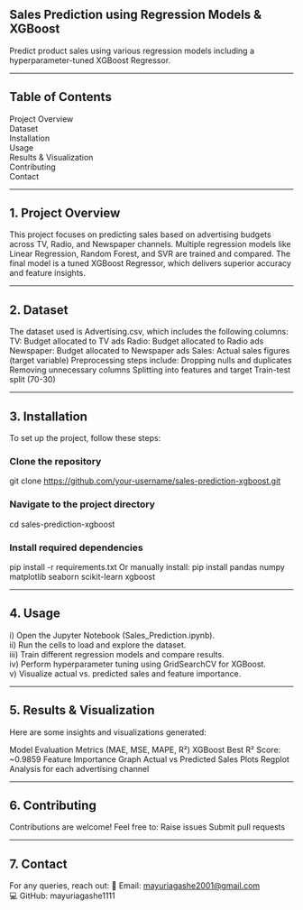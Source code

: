 ## Sales Prediction using Regression Models & XGBoost
Predict product sales using various regression models including a hyperparameter-tuned XGBoost Regressor.

---

## Table of Contents
Project Overview <br>
Dataset <br>
Installation <br>
Usage <br>
Results & Visualization <br>
Contributing <br>
Contact <br>

---


## 1. Project Overview
This project focuses on predicting sales based on advertising budgets across TV, Radio, and Newspaper channels. Multiple regression models like Linear Regression, Random Forest, and SVR are trained and compared. The final model is a tuned XGBoost Regressor, which delivers superior accuracy and feature insights.

---

## 2. Dataset
The dataset used is Advertising.csv, which includes the following columns:
TV: Budget allocated to TV ads
Radio: Budget allocated to Radio ads
Newspaper: Budget allocated to Newspaper ads
Sales: Actual sales figures (target variable)
Preprocessing steps include:
Dropping nulls and duplicates
Removing unnecessary columns
Splitting into features and target
Train-test split (70-30)

---

## 3. Installation
To set up the project, follow these steps:

### Clone the repository
git clone https://github.com/your-username/sales-prediction-xgboost.git

### Navigate to the project directory
cd sales-prediction-xgboost

### Install required dependencies
pip install -r requirements.txt
Or manually install:
pip install pandas numpy matplotlib seaborn scikit-learn xgboost

---

## 4. Usage
i) Open the Jupyter Notebook (Sales_Prediction.ipynb). <br>
ii) Run the cells to load and explore the dataset. <br>
iii) Train different regression models and compare results. <br>
iv) Perform hyperparameter tuning using GridSearchCV for XGBoost. <br>
v) Visualize actual vs. predicted sales and feature importance.

---

## 5. Results & Visualization
Here are some insights and visualizations generated:

Model Evaluation Metrics (MAE, MSE, MAPE, R²)
XGBoost Best R² Score: ~0.9859
Feature Importance Graph
Actual vs Predicted Sales Plots
Regplot Analysis for each advertising channel

---

## 6. Contributing
Contributions are welcome! Feel free to:
Raise issues
Submit pull requests

---

## 7. Contact
For any queries, reach out:
📧 Email: mayuriagashe2001@gmail.com <br>
💻 GitHub: mayuriagashe1111
